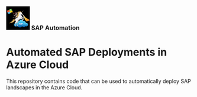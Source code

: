### <img src="assets/images/UnicornSAPBlack256x256.png" width="64px"> SAP Automation <!-- omit in toc -->
# Automated SAP Deployments in Azure Cloud <!-- omit in toc -->

This repository contains code that can be used to automatically deploy SAP landscapes in the Azure Cloud.

